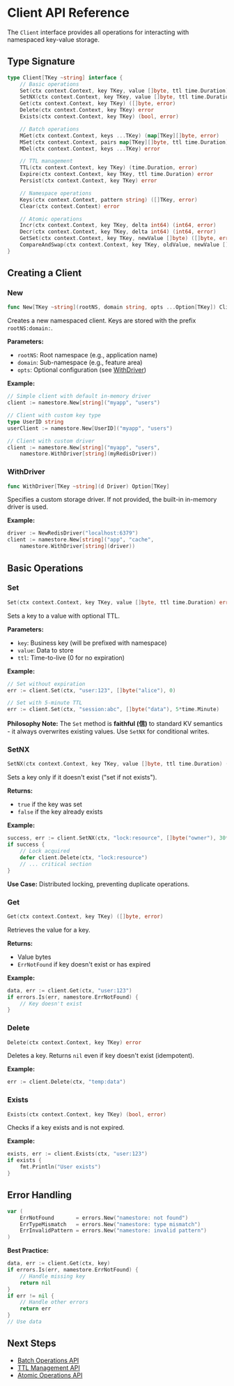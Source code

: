 # Client API Reference

The `Client` interface provides all operations for interacting with namespaced key-value storage.

## Type Signature

```go
type Client[TKey ~string] interface {
    // Basic operations
    Set(ctx context.Context, key TKey, value []byte, ttl time.Duration) error
    SetNX(ctx context.Context, key TKey, value []byte, ttl time.Duration) (bool, error)
    Get(ctx context.Context, key TKey) ([]byte, error)
    Delete(ctx context.Context, key TKey) error
    Exists(ctx context.Context, key TKey) (bool, error)

    // Batch operations
    MGet(ctx context.Context, keys ...TKey) (map[TKey][]byte, error)
    MSet(ctx context.Context, pairs map[TKey][]byte, ttl time.Duration) error
    MDel(ctx context.Context, keys ...TKey) error

    // TTL management
    TTL(ctx context.Context, key TKey) (time.Duration, error)
    Expire(ctx context.Context, key TKey, ttl time.Duration) error
    Persist(ctx context.Context, key TKey) error

    // Namespace operations
    Keys(ctx context.Context, pattern string) ([]TKey, error)
    Clear(ctx context.Context) error

    // Atomic operations
    Incr(ctx context.Context, key TKey, delta int64) (int64, error)
    Decr(ctx context.Context, key TKey, delta int64) (int64, error)
    GetSet(ctx context.Context, key TKey, newValue []byte) ([]byte, error)
    CompareAndSwap(ctx context.Context, key TKey, oldValue, newValue []byte, ttl time.Duration) (bool, error)
}
```

## Creating a Client

### New

```go
func New[TKey ~string](rootNS, domain string, opts ...Option[TKey]) Client[TKey]
```

Creates a new namespaced client. Keys are stored with the prefix `rootNS:domain:`.

**Parameters:**
- `rootNS`: Root namespace (e.g., application name)
- `domain`: Sub-namespace (e.g., feature area)
- `opts`: Optional configuration (see [WithDriver](#withdriver))

**Example:**

```go
// Simple client with default in-memory driver
client := namestore.New[string]("myapp", "users")

// Client with custom key type
type UserID string
userClient := namestore.New[UserID]("myapp", "users")

// Client with custom driver
client := namestore.New[string]("myapp", "users",
    namestore.WithDriver[string](myRedisDriver))
```

### WithDriver

```go
func WithDriver[TKey ~string](d Driver) Option[TKey]
```

Specifies a custom storage driver. If not provided, the built-in in-memory driver is used.

**Example:**

```go
driver := NewRedisDriver("localhost:6379")
client := namestore.New[string]("app", "cache",
    namestore.WithDriver[string](driver))
```

## Basic Operations

### Set

```go
Set(ctx context.Context, key TKey, value []byte, ttl time.Duration) error
```

Sets a key to a value with optional TTL.

**Parameters:**
- `key`: Business key (will be prefixed with namespace)
- `value`: Data to store
- `ttl`: Time-to-live (0 for no expiration)

**Example:**

```go
// Set without expiration
err := client.Set(ctx, "user:123", []byte("alice"), 0)

// Set with 5-minute TTL
err := client.Set(ctx, "session:abc", []byte("data"), 5*time.Minute)
```

**Philosophy Note:** The `Set` method is **faithful (信)** to standard KV semantics - it always overwrites existing values. Use `SetNX` for conditional writes.

### SetNX

```go
SetNX(ctx context.Context, key TKey, value []byte, ttl time.Duration) (bool, error)
```

Sets a key only if it doesn't exist ("set if not exists").

**Returns:**
- `true` if the key was set
- `false` if the key already exists

**Example:**

```go
success, err := client.SetNX(ctx, "lock:resource", []byte("owner"), 30*time.Second)
if success {
    // Lock acquired
    defer client.Delete(ctx, "lock:resource")
    // ... critical section
}
```

**Use Case:** Distributed locking, preventing duplicate operations.

### Get

```go
Get(ctx context.Context, key TKey) ([]byte, error)
```

Retrieves the value for a key.

**Returns:**
- Value bytes
- `ErrNotFound` if key doesn't exist or has expired

**Example:**

```go
data, err := client.Get(ctx, "user:123")
if errors.Is(err, namestore.ErrNotFound) {
    // Key doesn't exist
}
```

### Delete

```go
Delete(ctx context.Context, key TKey) error
```

Deletes a key. Returns `nil` even if key doesn't exist (idempotent).

**Example:**

```go
err := client.Delete(ctx, "temp:data")
```

### Exists

```go
Exists(ctx context.Context, key TKey) (bool, error)
```

Checks if a key exists and is not expired.

**Example:**

```go
exists, err := client.Exists(ctx, "user:123")
if exists {
    fmt.Println("User exists")
}
```

## Error Handling

```go
var (
    ErrNotFound       = errors.New("namestore: not found")
    ErrTypeMismatch   = errors.New("namestore: type mismatch")
    ErrInvalidPattern = errors.New("namestore: invalid pattern")
)
```

**Best Practice:**

```go
data, err := client.Get(ctx, key)
if errors.Is(err, namestore.ErrNotFound) {
    // Handle missing key
    return nil
}
if err != nil {
    // Handle other errors
    return err
}
// Use data
```

## Next Steps

- [Batch Operations API](batch.md)
- [TTL Management API](ttl.md)
- [Atomic Operations API](atomic.md)